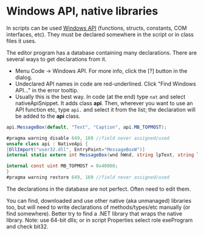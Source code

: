 # Windows API, native libraries
In scripts can be used <a href='https://www.google.com/search?q=Windows+API'>Windows API</a> (functions, structs, constants, COM interfaces, etc). They must be declared somewhere in the script or in class files it uses.

The editor program has a database containing many declarations. There are several ways to get declarations from it.
- Menu Code -> Windows API. For more info, click the [?] button in the dialog.
- Undeclared API names in code are red-underlined. Click "Find Windows API..." in the error tooltip.
- Usually this is the best way. In code (at the end) type `nat` and select nativeApiSnippet. It adds class <b>api</b>. Then, wherever you want to use an API function etc, type `api.` and select it from the list; the declaration will be added to the <b>api</b> class.

```csharp
api.MessageBox(default, "Text", "Caption", api.MB_TOPMOST);

#pragma warning disable 649, 169 //field never assigned/used
unsafe class api : NativeApi {
[DllImport("user32.dll", EntryPoint="MessageBoxW")]
internal static extern int MessageBox(wnd hWnd, string lpText, string lpCaption, uint uType);

internal const uint MB_TOPMOST = 0x40000;
}
#pragma warning restore 649, 169 //field never assigned/used
```

The declarations in the database are not perfect. Often need to edit them.

You can find, downloaded and use other native (aka unmanaged) libraries too, but will need to write declarations of methods/types/etc manually (or find somewhere). Better try to find a .NET library that wraps the native library. Note: use 64-bit dlls; or in script Properties select role exeProgram and check bit32.
